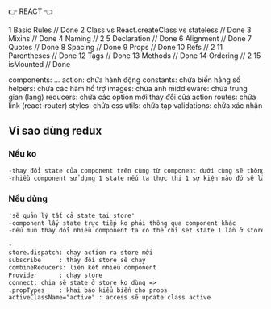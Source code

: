 👉 REACT 👈

1  Basic Rules                                // Done
2  Class vs React.createClass vs stateless    // Done
3  Mixins                                     // Done
4  Naming                                     // 2
5  Declaration                                // Done
6  Alignment                                  // Done
7  Quotes                                     // Done
8  Spacing                                    // Done
9  Props                                      // Done
10 Refs                                       // 2
11 Parentheses                                // Done
12 Tags                                       // Done
13 Methods                                    // Done
14 Ordering                                   // 2
15 isMounted                                  // Done

components: 
...
action:      chứa hành động
constants:   chứa biến hằng số
helpers:     chứa các hàm hổ trợ
images:      chứa ảnh
middleware:  chứa trung gian (lang)
reducers:    chứa các option mới thay đổi của action 
routes:      chứa link (react-router)
styles:      chứa css
utils:       chứa tạp
validations: chứa xác nhận

## Vi sao dùng redux

### Nếu ko
```html
-thay đổi state của component trên cùng từ component dưới cùng sẽ thông qua nhiều handlefunction sẽ rối handlefuntion
-nhiều component sử dụng 1 state nếu ta thực thi 1 sự kiện nào đó sẽ làm thay đổi state của nhiều component khác
```
### Nếu dùng
```html
'sẽ quản lý tất cả state tại store'
-component lấy state trực tiếp ko phải thông qua component khác
-nếu mun thay đổi nhiều component ta có thể chỉ sét state 1 lần ở store

-
store.dispatch: chạy action ra store mới
subscribe     : thay đổi store sẽ chạy
combineReducers: liên kết nhiều component
Provider      : chạy store
connect: chia sẽ state ở store ko dùng =>
.propTypes    : khai báo kiểu biến cho props
activeClassName="active" : access sẽ update class active
```